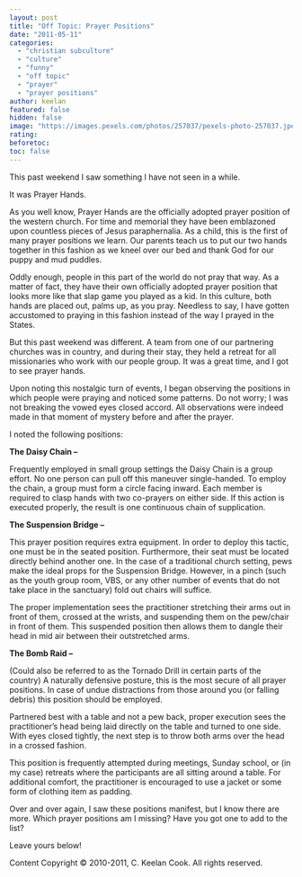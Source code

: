 ```yaml
---
layout: post
title: "Off Topic: Prayer Positions"
date: "2011-05-11"
categories: 
  - "christian subculture"
  - "culture"
  - "funny"
  - "off topic"
  - "prayer"
  - "prayer positions"
author: keelan
featured: false
hidden: false
image: "https://images.pexels.com/photos/257037/pexels-photo-257037.jpeg"
rating:
beforetoc:
toc: false
---
```


This past weekend I saw something I have not seen in a while. 

It was Prayer Hands.

As you well know, Prayer Hands are the officially adopted prayer position of the western church. For time and memorial they have been emblazoned upon countless pieces of Jesus paraphernalia. As a child, this is the first of many prayer positions we learn. Our parents teach us to put our two hands together in this fashion as we kneel over our bed and thank God for our puppy and mud puddles.

Oddly enough, people in this part of the world do not pray that way. As a matter of fact, they have their own officially adopted prayer position that looks more like that slap game you played as a kid. In this culture, both hands are placed out, palms up, as you pray. Needless to say, I have gotten accustomed to praying in this fashion instead of the way I prayed in the States.

But this past weekend was different. A team from one of our partnering churches was in country, and during their stay, they held a retreat for all missionaries who work with our people group. It was a great time, and I got to see prayer hands.

Upon noting this nostalgic turn of events, I began observing the positions in which people were praying and noticed some patterns. Do not worry; I was not breaking the vowed eyes closed accord. All observations were indeed made in that moment of mystery before and after the prayer.

I noted the following positions:

**The Daisy Chain –**

Frequently employed in small group settings the Daisy Chain is a group effort. No one person can pull off this maneuver single-handed. To employ the chain, a group must form a circle facing inward. Each member is required to clasp hands with two co-prayers on either side. If this action is executed properly, the result is one continuous chain of supplication. 

**The Suspension Bridge –**

This prayer position requires extra equipment. In order to deploy this tactic, one must be in the seated position. Furthermore, their seat must be located directly behind another one. In the case of a traditional church setting, pews make the ideal props for the Suspension Bridge. However, in a pinch (such as the youth group room, VBS, or any other number of events that do not take place in the sanctuary) fold out chairs will suffice. 

The proper implementation sees the practitioner stretching their arms out in front of them, crossed at the wrists, and suspending them on the pew/chair in front of them. This suspended position then allows them to dangle their head in mid air between their outstretched arms.

**The Bomb Raid –**

(Could also be referred to as the Tornado Drill in certain parts of the country) A naturally defensive posture, this is the most secure of all prayer positions. In case of undue distractions from those around you (or falling debris) this position should be employed. 

Partnered best with a table and not a pew back, proper execution sees the practitioner’s head being laid directly on the table and turned to one side. With eyes closed tightly, the next step is to throw both arms over the head in a crossed fashion.

This position is frequently attempted during meetings, Sunday school, or (in my case) retreats where the participants are all sitting around a table. For additional comfort, the practitioner is encouraged to use a jacket or some form of clothing item as padding.

Over and over again, I saw these positions manifest, but I know there are more. Which prayer positions am I missing? Have you got one to add to the list?

Leave yours below!

Content Copyright © 2010-2011, C. Keelan Cook. All rights reserved.
